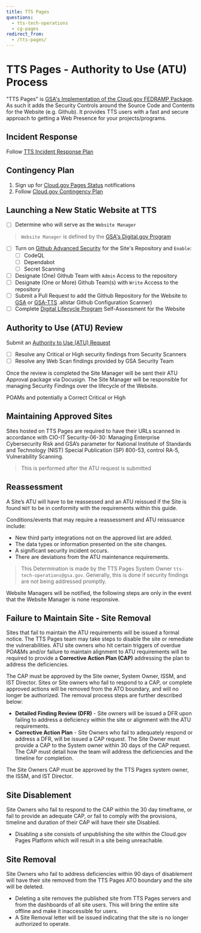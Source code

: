 ```yaml
---
title: TTS Pages
questions:
  - tts-tech-operations
  - cg-pages
redirect_from:
  - /tts-pages/
---
```

# TTS Pages - Authority to Use (ATU) Process

"TTS Pages" is [GSA's Implementation of the Cloud.gov FEDRAMP Package](https://marketplace.fedramp.gov/products/F1607067912). As such it adds the Security Controls around the Source Code and Contents for the Website (e.g. Github). It provides TTS users with a fast and secure approach to getting a Web Presence for your projects/programs. 

## Incident Response
Follow [TTS Incident Response Plan](https://handbook.tts.gsa.gov/general-information-and-resources/tech-policies/security-incidents/)

## Contingency Plan
1. Sign up for [Cloud.gov Pages Status](https://cloudgov.statuspage.io/) notifications
1. Follow [Cloud.gov Contingency Plan](https://cloud.gov/docs/ops/contingency-plan/)

## Launching a New Static Website at TTS

- [ ] Determine who will serve as the `Website Manager`

>`Website Manager` is defined by the [GSA's Digital.gov Program](https://digital.gov/2023/03/24/who-is-your-website-manager/) 

- [ ] Turn on [Github Advanced Security](https://docs.github.com/en/get-started/learning-about-github/about-github-advanced-security) for the Site's Repository and `Enable`:
    - [ ] CodeQL
    - [ ] Dependabot
    - [ ] Secret Scanning
- [ ] Designate (One) Github Team with `Admin` Access to the repository
- [ ] Designate (One or More) Github Team(s) with `Write` Access to the repository
- [ ] Submit a Pull Request to add the Github Repository for the Website to [GSA](https://github.com/GSA/.allstar/blob/main/allstar.yaml) or [GSA-TTS](https://github.com/GSA-TTS/.allstar/blob/main/allstar.yaml) .allstar Github Configuration Scanner)
- [ ] Complete [Digital Lifecycle Program](https://insite.gsa.gov/employee-resources/communications/websites/strategy-policy-and-standards/digital-lifecycle-program?term=DLP) Self-Assessment for the Website

## Authority to Use (ATU) Review
Submit an [Authority to Use (ATU) Request](https://github.com/GSA-TTS/tts-pages/issues/new?)

- [ ] Resolve any Critical or High security findings from Security Scanners
- [ ] Resolve any Web Scan findings provided by GSA Security Team

Once the review is completed the Site Manager will be sent their ATU Approval package via Docusign. The Site Manager will be responsible for managing Security Findings over the lifecycle of the Website.

POAMs and potentially a Correct Critical or High

## Maintaining Approved Sites 
Sites hosted on TTS Pages are required to have their URLs scanned in accordance with CIO-IT Security-06-30: Managing Enterprise Cybersecurity Risk and GSA’s parameter for National Institute of Standards and Technology (NIST) Special Publication (SP) 800-53, control RA-5, Vulnerability Scanning. 

>This is performed after the ATU request is submitted

## 	Reassessment 
A Site’s ATU will have to be reassessed and an ATU reissued if the Site is found `NOT` to be in conformity with the requirements within this guide.

Conditions/events that may require a reassessment and ATU reissuance include:
- New third party integrations not on the approved list are added.
- The data types or information presented on the site changes.
- A significant security incident occurs.
- There are deviations from the ATU maintenance requirements.

>This Determination is made by the TTS Pages System Owner `tts-tech-operations@gsa.gov`. Generally, this is done if security findings are not being addressed promptly.

Website Managers will be notified, the following steps are only in the event that the Website Manager is none responsive.

## Failure to Maintain Site - Site Removal
Sites that fail to maintain the ATU requirements will be issued a formal notice. The TTS Pages team may take steps to disable the site or remediate the vulnerabilities. ATU site owners who hit certain triggers of overdue POA&Ms and/or failure to maintain alignment to ATU requirements will be required to provide a **Corrective Action Plan (CAP)** addressing the plan to address the deficiencies. 

The CAP must be approved by the Site owner, System Owner, ISSM, and IST Director. Sites or Site owners who fail to respond to a CAP, or complete approved actions will be removed from the ATO boundary, and will no longer be authorized. The removal process steps are further described below: 
- **Detailed Finding Review (DFR)** - Site owners will be issued a DFR upon failing to address a deficiency within the site or alignment with the ATU requirements.
- **Corrective Action Plan** - Site Owners who fail to adequately respond or address a DFR, will be issued a CAP request. 
The Site Owner must provide a CAP to the System owner within 30 days of the CAP request. The CAP must detail how the team will address the deficiencies and the timeline for completion.

The Site Owners CAP must be approved by the TTS Pages system owner, the ISSM, and IST Director.

## Site Disablement
Site Owners who fail to respond to the CAP within the 30 day timeframe, or fail to provide an adequate CAP, or fail to comply with the provisions, timeline and duration of their CAP will have their site Disabled.
- Disabling a site consists of unpublishing the site within the Cloud.gov Pages Platform which will result in a site being unreachable. 

## Site Removal
Site Owners who fail to address deficiencies within 90 days of disablement will have their site removed from the TTS Pages ATO boundary and the site will be deleted. 
- Deleting a site removes the published site from TTS Pages servers and from the dashboards of all site users. This will bring the entire site offline and make it inaccessible for users.
- A Site Removal letter will be issued indicating that the site is no longer authorized to operate. 
